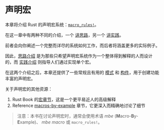 # 声明宏

本章将介绍 Rust 的声明宏系统：[`macro_rules!`](https://doc.rust-lang.org/reference/macros-by-example.html)。

在这一章中有两种不同的介绍，一个 [讲思路](./decl-macros/macros-methodical.md)，另一个
[讲实践](./decl-macros/macros-practical.md)。

前者会向你阐述一个完整而详尽的系统如何工作，而后者将涵盖更多的实际例子。

因此，[思路介绍](./decl-macros/macros-methodical.md)
是为那些只希望声明宏系统作为一个整体得到解释的人而设计的，而
[实践介绍](./decl-macros/macros-practical.md) 则指导人们通过实现单个宏。

在这两个介绍之后，本章还提供了一些常规且有用的 [模式](./decl-macros/patterns.md)
和 [构件](./decl-macros/building-blocks.md)，用于创建功能丰富的声明宏。

关于声明宏的其他资源：
1. Rust Book 的[宏章节](https://doc.rust-lang.org/book/ch19-06-macros.html)，这是一个更平易近人的高级解释
2. Reference [macros-by-example](https://doc.rust-lang.org/reference/macros-by-example.html)
   章节，它更深入而精确地讨论了细节

 > 注意：本书在讨论声明宏时，通常会使用术语 *mbe* (**M**acro-**B**y-**E**xample)、 *mbe macro* 或
 > `macro_rules!`。
